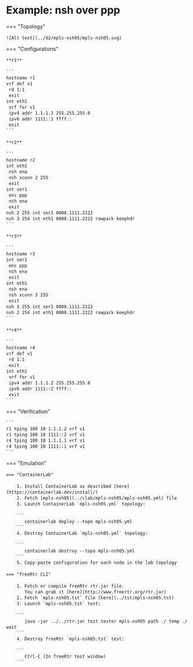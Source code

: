 # Example: nsh over ppp

=== "Topology"

    ![Alt text](../d2/mpls-nsh05/mpls-nsh05.svg)

=== "Configurations"

    **r1**

    ```
    hostname r1
    vrf def v1
     rd 1:1
     exit
    int eth1
     vrf for v1
     ipv4 addr 1.1.1.1 255.255.255.0
     ipv6 addr 1111::1 ffff::
     exit
    ```

    **r2**

    ```
    hostname r2
    int eth1
     nsh ena
     nsh xconn 2 255
     exit
    int ser1
     enc ppp
     nsh ena
     exit
    nsh 2 255 int ser1 0000.1111.2222
    nsh 3 254 int eth1 0000.1111.2222 rawpack keephdr
    ```

    **r3**

    ```
    hostname r3
    int ser1
     enc ppp
     nsh ena
     exit
    int eth1
     nsh ena
     nsh xconn 3 255
     exit
    nsh 3 255 int ser1 0000.1111.2222
    nsh 2 254 int eth1 0000.1111.2222 rawpack keephdr
    ```

    **r4**

    ```
    hostname r4
    vrf def v1
     rd 1:1
     exit
    int eth1
     vrf for v1
     ipv4 addr 1.1.1.2 255.255.255.0
     ipv6 addr 1111::2 ffff::
     exit
    ```

=== "Verification"

    ```
    r1 tping 100 10 1.1.1.2 vrf v1
    r1 tping 100 10 1111::2 vrf v1
    r4 tping 100 10 1.1.1.1 vrf v1
    r4 tping 100 10 1111::1 vrf v1
    ```

=== "Emulation"

    === "ContainerLab"

        1. Install ContainerLab as described [here](https://containerlab.dev/install/)  
        2. Fetch [mpls-nsh05](../clab/mpls-nsh05/mpls-nsh05.yml) file  
        3. Launch ContainerLab `mpls-nsh05.yml` topology:  

        ```
           containerlab deploy --topo mpls-nsh05.yml  
        ```
        4. Destroy ContainerLab `mpls-nsh05.yml` topology:  

        ```
           containerlab destroy --topo mpls-nsh05.yml  
        ```
        5. Copy-paste configuration for each node in the lab topology

    === "freeRtr CLI"

        1. Fetch or compile freeRtr rtr.jar file.  
           You can grab it [here](http://www.freertr.org/rtr.jar)  
        2. Fetch `mpls-nsh05.tst` file [here](../tst/mpls-nsh05.tst)  
        3. Launch `mpls-nsh05.tst` test:  

        ```
           java -jar ../../rtr.jar test tester mpls-nsh05 path ./ temp ./ wait
        ```
        4. Destroy freeRtr `mpls-nsh05.tst` test:  

        ```
           Ctrl-C (In freeRtr test window)
        ```

